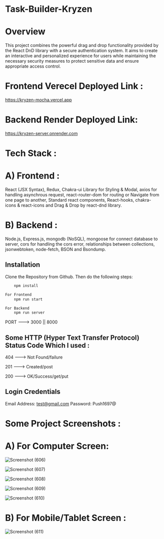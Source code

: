 # Task-Builder-Kryzen
# Overview
This project combines the powerful drag and drop functionality provided by the React DnD library with a secure authentication system. It aims to create an interactive and personalized experience for users while maintaining the necessary security measures to protect sensitive data and ensure appropriate access control.

# Frontend Verecel Deployed Link :
https://kryzen-mocha.vercel.app
# Backend Render Deployed Link: 
https://kryzen-server.onrender.com

# Tech Stack :
# A) Frontend :
React (JSX Syntax), Redux, Chakra-ui Library for Styling & Modal, axios for handling asynchrous request, react-router-dom for routing or Navigate from one page to another, Standard react components, React-hooks, chakra-icons & react-icons and Drag & Drop by react-dnd library.
# B) Backend :
Node.js, Express.js, mongodb (NoSQL), mongoose for connect database to server, cors for handling the cors error, relationships between collections, jsonwebtoken, node-fetch, BSON and Bsondump.

## Installation

Clone the Repository from Github. Then do the following steps:

```bash
    npm install

For Frontend
    npm run start

For Backend
    npm run server
```

PORT ---> 3000 || 8000

## Some HTTP (Hyper Text Transfer Protocol) Status Code Which I used :
404 ---> Not Found/failure

201 ---> Created/post

200 --->  OK/Success/get/put

## Login Credentials
Email Address: test@gmail.com
Password: Push1697@

# Some Project Screenshots :
# A) For Computer Screen:
![Screenshot (606)](https://github.com/Pushpendra-1697/Task-Builder-Kryzen/assets/104748364/ff85d3fd-a703-4fa0-97d8-471a6ab04c40)

![Screenshot (607)](https://github.com/Pushpendra-1697/Task-Builder-Kryzen/assets/104748364/57e85a20-f54d-40a2-a8aa-45d24296d8de)

![Screenshot (608)](https://github.com/Pushpendra-1697/Task-Builder-Kryzen/assets/104748364/6384cb76-9255-474e-b824-f11c553f4d60)

![Screenshot (609)](https://github.com/Pushpendra-1697/Task-Builder-Kryzen/assets/104748364/58c6eaaa-a598-497e-b465-510ab620337e)

![Screenshot (610)](https://github.com/Pushpendra-1697/Task-Builder-Kryzen/assets/104748364/5948c0d0-0d4a-4a85-b10e-9c86f0cfef69)

# B) For Mobile/Tablet Screen :
![Screenshot (611)](https://github.com/Pushpendra-1697/Task-Builder-Kryzen/assets/104748364/2b9ae15a-e00a-4d88-9859-a024a5767a27)
